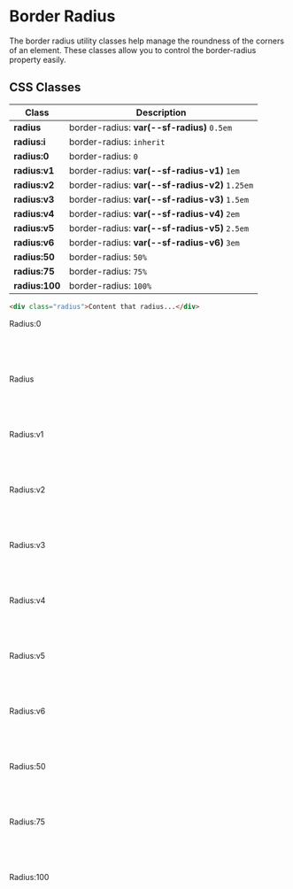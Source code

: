 # Border Radius

The border radius utility classes help manage the roundness of the corners of an element. These classes allow you to control the border-radius property easily.

## CSS Classes

<table class="d:t w">
<thead>
<tr><th>Class</th><th>Description</th></tr>
</thead>
<tbody>
<tr><td><b>radius</b></td><td>border-radius: <b>var(--sf-radius)</b> <code>0.5em</code></td></tr>
<tr><td><b>radius:i</b></td><td>border-radius: <code>inherit</code></td></tr>
<tr><td><b>radius:0</b></td><td>border-radius: <code>0</code></td></tr>
<tr><td><b>radius:v1</b></td><td>border-radius: <b>var(--sf-radius-v1)</b> <code>1em</code></td></tr>
<tr><td><b>radius:v2</b></td><td>border-radius: <b>var(--sf-radius-v2)</b> <code>1.25em</code></td></tr>
<tr><td><b>radius:v3</b></td><td>border-radius: <b>var(--sf-radius-v3)</b> <code>1.5em</code></td></tr>
<tr><td><b>radius:v4</b></td><td>border-radius: <b>var(--sf-radius-v4)</b> <code>2em</code></td></tr>
<tr><td><b>radius:v5</b></td><td>border-radius: <b>var(--sf-radius-v5)</b> <code>2.5em</code></td></tr>
<tr><td><b>radius:v6</b></td><td>border-radius: <b>var(--sf-radius-v6)</b> <code>3em</code></td></tr>
<tr><td><b>radius:50</b></td><td>border-radius: <code>50%</code></td></tr>
<tr><td><b>radius:75</b></td><td>border-radius: <code>75%</code></td></tr>
<tr><td><b>radius:100</b></td><td>border-radius: <code>100%</code></td></tr>
</tbody>
</table>

```html
<div class="radius">Content that radius...</div>
```

<div class="example d:f wrap">
  <div class="ta:c y:c:c radius:0">Radius:0</div>
  <div class="ta:c y:c:c radius">Radius</div>
  <div class="ta:c y:c:c radius:v1">Radius:v1</div>
  <div class="ta:c y:c:c radius:v2">Radius:v2</div>
  <div class="ta:c y:c:c radius:v3">Radius:v3</div>
  <div class="ta:c y:c:c radius:v4">Radius:v4</div>
  <div class="ta:c y:c:c radius:v5">Radius:v5</div>
  <div class="ta:c y:c:c radius:v6">Radius:v6</div>
  <div class="ta:c y:c:c radius:50">Radius:50</div>
  <div class="rectangle ta:c y:c:c radius:75">Radius:75</div>
  <div class="rectangle ta:c y:c:c radius:100">Radius:100</div>
</div>

<style scoped>
.example > div {
  --size: 100px;
  width: var(--size);
  height: var(--size);
}
.example > .rectangle {
  width: 200px;
}
</style>

